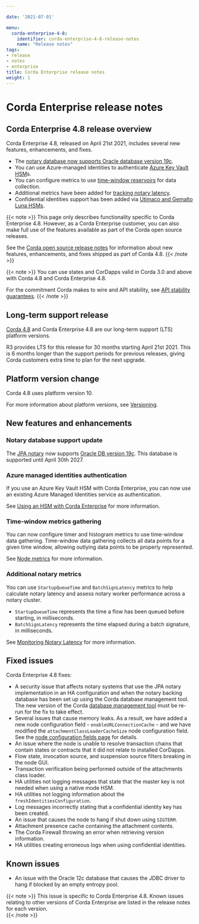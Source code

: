 ```yaml
---

date: '2021-07-01'

menu:
  corda-enterprise-4-8:
    identifier: corda-enterprise-4-8-release-notes
    name: "Release notes"
tags:
- release
- notes
- enterprise
title: Corda Enterprise release notes
weight: 1
---
```



# Corda Enterprise release notes

## Corda Enterprise 4.8 release overview

Corda Enterprise 4.8, released on April 21st 2021, includes several new features, enhancements, and fixes.

* The [notary database now supports Oracle database version 19c](#notary-database-support-update).
* You can use Azure-managed identities to authenticate [Azure Key Vault HSM](#azure-managed-identities-authentication)s.
* You can configure metrics to use [time-window reservoirs](#time-window-metrics-gathering) for data collection.
* Additional metrics have been added for [tracking notary latency](#additional-notary-metrics).
* Confidential identities support has been added via [Utimaco and Gemalto Luna HSMs](platform-support-matrix.md#hardware-security-modules-hsm).

{{< note >}}
This page only describes functionality specific to Corda Enterprise 4.8. However, as a Corda Enterprise customer, you can also make full use of the features available as part of the Corda open source releases.

See the [Corda open source release notes](../../corda-os/4.8/release-notes.md) for information about new features, enhancements, and fixes shipped as part of Corda 4.8.
{{< /note >}}

{{< note >}}
You can use states and CorDapps valid in Corda 3.0 and above with Corda 4.8 and Corda Enterprise 4.8.


For the commitment Corda makes to wire and API stability, see [API stability guarantees](cordapps/api-stability-guarantees.md).
{{< /note >}}

## Long-term support release

[Corda 4.8](../../corda-os/4.8/release-notes.md) and Corda Enterprise 4.8 are our long-term support (LTS) platform versions.

R3 provides LTS for this release for 30 months starting April 21st 2021. This is 6 months longer than the support periods for previous releases, giving Corda customers extra time to plan for the next upgrade.

## Platform version change

Corda 4.8 uses platform version 10.

For more information about platform versions, see [Versioning](cordapps/versioning.md).

## New features and enhancements

### Notary database support update

The [JPA notary](notary/installing-jpa.md) now supports [Oracle DB version 19c](platform-support-matrix.md#jpa-notary-databases). This database is supported until April 30th 2027.

### Azure managed identities authentication

If you use an Azure Key Vault HSM with Corda Enterprise, you can now use an existing Azure Managed Identities service as authentication. 

See [Using an HSM with Corda Enterprise](node/operating/cryptoservice-configuration.md#azure-keyvault) for more information.

### Time-window metrics gathering

You can now configure timer and histogram metrics to use time-window data gathering. Time-window data gathering collects all data points for a given time window, allowing outlying data points to be properly represented.

See [Node metrics](node-metrics.md) for more information.

### Additional notary metrics

You can use `StartupQueueTime` and `BatchSignLatency` metrics to help calculate notary latency and assess notary worker performance across a notary cluster.

* `StartupQueueTime` represents the time a flow has been queued before starting, in milliseconds.
* `BatchSignLatency` represents the time elapsed during a batch signature, in milliseconds.

See [Monitoring Notary Latency](notary/faq/notary-latency-monitoring.md) for more information.


## Fixed issues

Corda Enterprise 4.8 fixes:

* A security issue that affects notary systems that use the JPA notary implementation in an HA configuration and when the notary backing database has been set up using the Corda database management tool. The new version of the Corda [database management tool](database-management-tool.md) must be re-run for the fix to take effect.
* Several issues that cause memory leaks. As a result, we have added a new node configuration field - `enableURLConnectionCache` - and we have modified the `attachmentClassLoaderCacheSize` node configuration field. See the [node configuration fields page](node/setup/corda-configuration-fields.md#enterpriseconfiguration) for details.
* An issue where the node is unable to resolve transaction chains that contain states or contracts that it did not relate to installed CorDapps.
* Flow state, invocation source, and suspension source filters breaking in the node GUI.
* Transaction verification being performed outside of the attachments class loader.
* HA utilities not logging messages that state that the master key is not needed when using a native mode HSM.
* HA utilities not logging information about the `freshIdentitiesConfiguration`.
* Log messages incorrectly stating that a confidential identity key has been created.
* An issue that causes the node to hang if shut down using `SIGTERM`.
* Attachment presence cache containing the attachment contents.
* The Corda Firewall throwing an error when retrieving version information.
* HA utilities creating erroneous logs when using confidential identities.

## Known issues

* An issue with the Oracle 12c database that causes the JDBC driver to hang if blocked by an empty entropy pool.

{{< note >}}
This issue is specific to Corda Enterprise 4.8. Known issues relating to other versions of Corda Enterprise are listed in the release notes for each version.  
{{< /note >}}
